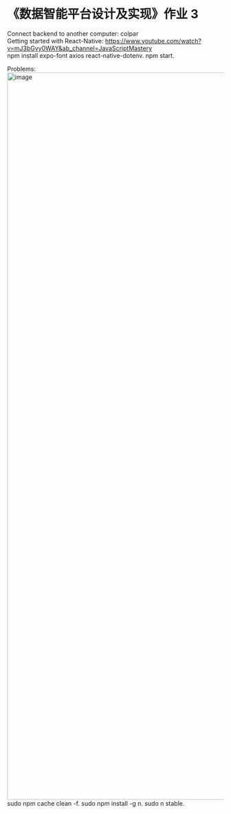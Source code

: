 # 《数据智能平台设计及实现》作业 3

Connect backend to another computer: colpar  
Getting started with React-Native: https://www.youtube.com/watch?v=mJ3bGvy0WAY&ab_channel=JavaScriptMastery  
npm install expo-font axios react-native-dotenv. 
npm start. 

Problems:  
<img width="1691" alt="image" src="https://user-images.githubusercontent.com/100248639/235338724-9817dae6-084b-4f76-bcb2-3074c49a1b4e.png">  
sudo npm cache clean -f. 
sudo npm install -g n. 
sudo n stable. 


